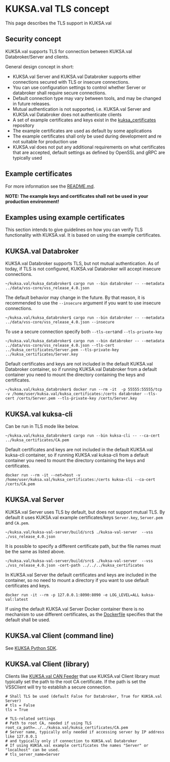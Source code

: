 # KUKSA.val TLS concept

This page describes the TLS support in KUKSA.val

## Security concept

KUKSA.val supports TLS for connection between KUKSA.val Databroker/Server and clients.

General design concept in short:

* KUKSA.val Server and KUKSA.val Databroker supports either connections secured with TLS or insecure connections.
* You can use configuration settings to control whether Server or databroker shall require secure connections.
* Default connection type may vary between tools, and may be changed in future releases.
* Mutual authentication is not supported, i.e. KUKSA.val Server and KUKSA.val Databroker does not authenticate clients
* A set of example certificates and keys exist in the [kuksa_certificates](../kuksa_certificates) repository
* The example certificates are used as default by some applications
* The example certificates shall only be used during development and re not suitable for production use
* KUKSA.val does not put any additional requirements on what certificates that are accepted, default settings as defined by OpenSSL and gRPC are typically used

## Example certificates

For more information see the [README.md](../kuksa_certificates/README.md).

**NOTE: The example keys and certificates shall not be used in your production environment!**

## Examples using example certificates

This section intends to give guidelines on how you can verify TLS functionality with KUKSA.val.
It is based on using the example certificates.


## KUKSA.val Databroker

KUKSA.val Databroker supports TLS, but not mutual authentication.
As of today, if TLS is not configured, KUKSA.val Databroker will accept insecure connections.

```
~/kuksa.val/kuksa_databroker$ cargo run --bin databroker -- --metadata ../data/vss-core/vss_release_4.0.json
```

The default behavior may change in the future. By that reason, it is recommended to use the `--insecure` argument
if you want to use insecure connections.

```
~/kuksa.val/kuksa_databroker$ cargo run --bin databroker -- --metadata ../data/vss-core/vss_release_4.0.json --insecure
```

To use a secure connection specify both `--tls-cert`and `--tls-private-key`

```
~/kuksa.val/kuksa_databroker$ cargo run --bin databroker -- --metadata ../data/vss-core/vss_release_4.0.json --tls-cert ../kuksa_certificates/Server.pem --tls-private-key ../kuksa_certificates/Server.key
```

Default certificates and keys are not included in the default KUKSA.val Databroker container,
so if running KUKSA.val Databroker from a default container you need to mount the directory containing the keys and certificates.

```
~/kuksa.val/kuksa_databroker$ docker run --rm -it  -p 55555:55555/tcp -v /home/user/kuksa.val/kuksa_certificates:/certs databroker --tls-cert /certs/Server.pem --tls-private-key /certs/Server.key
```

## KUKSA.val kuksa-cli

Can be run in TLS mode like below.

```
~/kuksa.val/kuksa_databroker$ cargo run --bin kuksa-cli -- --ca-cert ../kuksa_certificates/CA.pem
```

Default certificates and keys are not included in the default KUKSA.val kuksa-cli container,
so if running KUKSA.val kuksa-cli from a default container you need to mount the directory containing the keys and certificates.

```
docker run --rm -it --net=host -v /home/user/kuksa.val/kuksa_certificates:/certs kuksa-cli --ca-cert /certs/CA.pem
```

## KUKSA.val Server

KUKSA.val Server uses TLS by default, but does not support mutual TLS.
By default it uses KUKSA.val example certificates/keys `Server.key`, `Server.pem` and `CA.pem`.

```
~/kuksa.val/kuksa-val-server/build/src$ ./kuksa-val-server  --vss ./vss_release_4.0.json
```

It is possible to specify a different certificate path, but the file names must be the same as listed above.

```
~/kuksa.val/kuksa-val-server/build/src$ ./kuksa-val-server  --vss ./vss_release_4.0.json -cert-path ../../../kuksa_certificates
```

In KUKSA.val Server the default certificates and keys are included in the container, so no need to
mount a directory if you want to use default certificates and keys.

```
docker run -it --rm -p 127.0.0.1:8090:8090 -e LOG_LEVEL=ALL kuksa-val:latest
```

If using the default KUKSA.val Server Docker container there is no mechanism to use different certificates,
as the [Dockerfile](../kuksa-val-server/docker/Dockerfile) specifies that the default shall be used.

## KUKSA.val Client (command line)

See [KUKSA Python SDK](https://github.com/eclipse-kuksa/kuksa-python-sdk).

## KUKSA.val Client (library)

Clients like [KUKSA.val CAN Feeder](https://github.com/eclipse/kuksa.val.feeders/tree/main/dbc2val)
that use KUKSA.val Client library must typically set the path to the root CA certificate.
If the path is set the VSSClient will try to establish a secure connection.

```
# Shall TLS be used (default False for Databroker, True for KUKSA.val Server)
# tls = False
tls = True

# TLS-related settings
# Path to root CA, needed if using TLS
root_ca_path=../../kuksa.val/kuksa_certificates/CA.pem
# Server name, typically only needed if accessing server by IP address like 127.0.0.1
# and typically only if connection to KUKSA.val Databroker
# If using KUKSA.val example certificates the names "Server" or "localhost" can be used.
# tls_server_name=Server
```
